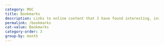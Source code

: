 ```yaml
---
category: MOC
title: Bookmarks
description: Links to online content that I have found interesting, inspiring etc.
permalink: /bookmarks
cat-value: Bookmarks
category-order: 3
group-by: month
---
```

